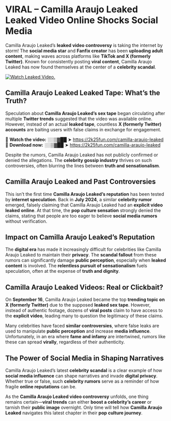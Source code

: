 # VIRAL – Camilla Araujo Leaked Leaked Video Online Shocks Social Media 

Camilla Araujo Leaked’s **leaked video controversy** is taking the internet by storm! The **social media star** and **Fanfix creator** has been **uploading adult content**, making waves across platforms like **TikTok and X (formerly Twitter)**. Known for consistently posting **viral content**, Camilla Araujo Leaked has now found themselves at the center of a **celebrity scandal**.  

[![Watch Leaked Video.](https://miro.medium.com/v2/resize:fit:828/format:webp/1*cilzJN44JGOrTw9NJCrNHA.gif "Watch Leaked Video")](https://2k25fun.com/camilla-araujo-leaked)

## **Camilla Araujo Leaked Leaked Tape: What’s the Truth?**  
Speculation about **Camilla Araujo Leaked’s sex tape** began circulating after multiple **Twitter trends** suggested that the video was available online. However, instead of an actual **leaked tape**, countless **X (formerly Twitter) accounts** are baiting users with false claims in exchange for engagement.  

🔹 **Watch the video:** ░░▒▓██ ➤ https://2k25fun.com/camilla-araujo-leaked  
🔹 **Download now:** ░░▒▓██ ➤ https://2k25fun.com/camilla-araujo-leaked  

Despite the rumors, Camilla Araujo Leaked has not publicly confirmed or denied the allegations. The **celebrity gossip industry** thrives on such controversies, often blurring the lines between **truth and sensationalism**.  

## **Camilla Araujo Leaked and Past Controversies**  
This isn’t the first time **Camilla Araujo Leaked’s reputation** has been tested by **internet speculation**. Back in **July 2024**, a similar **celebrity rumor** emerged, falsely claiming that Camilla Araujo Leaked had an **explicit video leaked online**. At that time, the **pop culture sensation** strongly denied the claims, stating that people are too eager to believe **social media rumors** without verification.  

## **Impact on Camilla Araujo Leaked’s Reputation**  
The **digital era** has made it increasingly difficult for celebrities like Camilla Araujo Leaked to maintain their **privacy**. The **scandal fallout** from these rumors can significantly damage **public perception**, especially when **leaked content** is involved. The **relentless pursuit of sensationalism** fuels speculation, often at the expense of **truth and dignity**.  

## **Camilla Araujo Leaked Videos: Real or Clickbait?**  
On **September 16**, Camilla Araujo Leaked became the top **trending topic on X (formerly Twitter)** due to the supposed **leaked sex tape**. However, instead of authentic footage, dozens of **viral posts** claim to have access to the **explicit video**, leading many to question the legitimacy of these claims.  

Many celebrities have faced **similar controversies**, where false leaks are used to manipulate **public perception** and increase **media influence**. Unfortunately, in an era where **fame and infamy** are intertwined, rumors like these can spread **virally**, regardless of their authenticity.  

## **The Power of Social Media in Shaping Narratives**  
Camilla Araujo Leaked’s latest **celebrity scandal** is a clear example of how **social media influence** can shape narratives and invade **digital privacy**. Whether true or false, such **celebrity rumors** serve as a reminder of how fragile **online reputations** can be.  

As the **Camilla Araujo Leaked video controversy** unfolds, one thing remains certain—**viral trends** can either **boost a celebrity’s career** or tarnish their **public image** overnight. Only time will tell how **Camilla Araujo Leaked** navigates this latest chapter in their **pop culture journey**. 